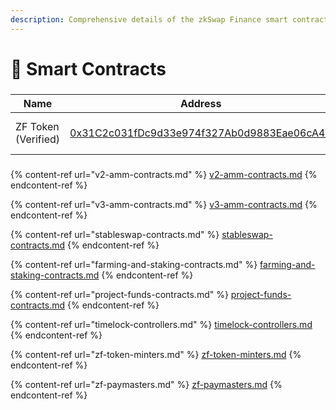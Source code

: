 ```yaml
---
description: Comprehensive details of the zkSwap Finance smart contracts
---
```


# 🔎 Smart Contracts

###

<table data-full-width="false"><thead><tr><th>Name</th><th>Address</th><th>Owner</th></tr></thead><tbody><tr><td>ZF Token (Verified)      </td><td><a href="https://explorer.zksync.io/address/0x31C2c031fDc9d33e974f327Ab0d9883Eae06cA4A#contract">0x31C2c031fDc9d33e974f327Ab0d9883Eae06cA4A</a></td><td><a href="https://explorer.zksync.io/address/0xC824f2Cce71350cC5ece6C699c72BaBa75103907#contract">Timelock Core 7 days</a></td></tr></tbody></table>

###

{% content-ref url="v2-amm-contracts.md" %}
[v2-amm-contracts.md](v2-amm-contracts.md)
{% endcontent-ref %}

{% content-ref url="v3-amm-contracts.md" %}
[v3-amm-contracts.md](v3-amm-contracts.md)
{% endcontent-ref %}

{% content-ref url="stableswap-contracts.md" %}
[stableswap-contracts.md](stableswap-contracts.md)
{% endcontent-ref %}

{% content-ref url="farming-and-staking-contracts.md" %}
[farming-and-staking-contracts.md](farming-and-staking-contracts.md)
{% endcontent-ref %}

{% content-ref url="project-funds-contracts.md" %}
[project-funds-contracts.md](project-funds-contracts.md)
{% endcontent-ref %}

{% content-ref url="timelock-controllers.md" %}
[timelock-controllers.md](timelock-controllers.md)
{% endcontent-ref %}

{% content-ref url="zf-token-minters.md" %}
[zf-token-minters.md](zf-token-minters.md)
{% endcontent-ref %}

{% content-ref url="zf-paymasters.md" %}
[zf-paymasters.md](zf-paymasters.md)
{% endcontent-ref %}

